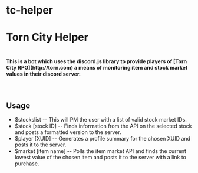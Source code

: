 # tc-helper
<h1>Torn City Helper<h1>
<h4>This is a bot which uses the discord.js library to provide players of [Torn City RPG](http://torn.com) a means of monitoring item and stock market values in their discord server.</h4>
<br>
<h2>Usage</h2>
<ul>
  <li> $stockslist -- This will PM the user with a list of valid stock market IDs. </li>
  <li> $stock [stock ID] -- Finds information from the API on the selected stock and posts a formatted version to the server.
  <li> $player [XUID] -- Generates a profile summary for the chosen XUID and posts it to the server. </li>
  <li> $market [item name] -- Polls the item market API and finds the current lowest value of the chosen item and posts it to the server with a link to purchase. </li>
</ul>
